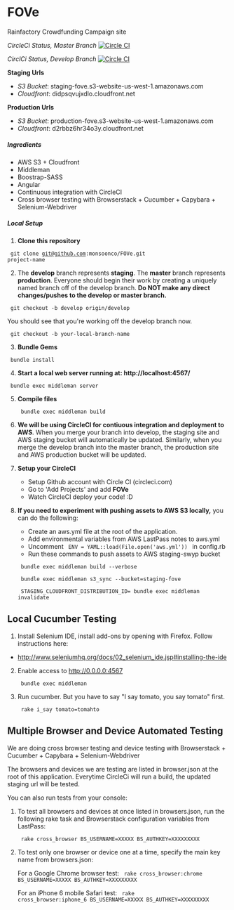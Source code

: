 # FOVe
Rainfactory Crowdfunding Campaign site

*CircleCi Status, Master Branch*
[![Circle CI](https://circleci.com/gh/monsoonco/FOVe/tree/master.svg?style=svg&circle-token=7d0f2a543ee44c20ae9e8194a707677178402f8a)](https://circleci.com/gh/monsoonco/FOVe/tree/master)

*CirclCi Status, Develop Branch*
[![Circle CI](https://circleci.com/gh/monsoonco/FOVe/tree/develop.svg?style=svg&circle-token=00455eff16cb89334e05788a3ddd300ec798e061)](https://circleci.com/gh/monsoonco/FOVe/tree/develop)

**Staging Urls**
* *S3 Bucket*: staging-fove.s3-website-us-west-1.amazonaws.com
* *Cloudfront*: didpsqvujxdlo.cloudfront.net

**Production Urls**
* *S3 Bucket*: production-fove.s3-website-us-west-1.amazonaws.com
* *Cloudfront*: d2rbbz6hr34o3y.cloudfront.net

#####  Ingredients
* AWS S3 + Cloudfront
* Middleman
* Boostrap-SASS
* Angular
* Continuous integration with CircleCI
* Cross browser testing with Browserstack + Cucumber + Capybara + Selenium-Webdriver

##### Local Setup

1. **Clone this repository**

  <code> git clone  git@github.com:monsoonco/FOVe.git project-name </code>

2. The **develop** branch represents **staging**.  The **master** branch represents **production**. Everyone should begin their work by creating a uniquely named branch off of the develop branch.  **Do NOT make any direct changes/pushes to the develop or master branch.**

  <code> git checkout -b develop origin/develop </code>

  You should see that you're working off the develop branch now.

  <code> git checkout -b your-local-branch-name </code>

3. **Bundle Gems**

  <code> bundle install </code>

4. **Start a local web server running at: http://localhost:4567/**

  <code> bundle exec middleman server </code>

5. **Compile files**

   <code> bundle exec middleman build </code>

6. **We will be using CircleCI for contiuous integration and deployment to AWS**.  When you merge your branch into develop, the staging site and AWS staging bucket will automatically be updated.  Similarly, when you merge the develop branch into the master branch, the production site and AWS production bucket will be updated.

7. **Setup your CircleCI**
   * Setup Github account with Circle CI (circleci.com)
   * Go to 'Add Projects' and add **FOVe**
   * Watch CircleCI deploy your code!  :D

8. **If you need to experiment with pushing assets to AWS S3 locally,** you can do the following:
   * Create an aws.yml file at the root of the application.
   * Add environmental variables from AWS LastPass notes to aws.yml
   * Uncomment  <code> ENV = YAML::load(File.open('aws.yml')) </code> in config.rb
   * Run these commands to push assets to AWS staging-swyp bucket

   <code> bundle exec middleman build --verbose </code>

   <code> bundle exec middleman s3_sync --bucket=staging-fove </code>

   <code> STAGING_CLOUDFRONT_DISTRIBUTION_ID= bundle exec middleman invalidate </code>

## Local Cucumber Testing

1. Install Selenium IDE, install add-ons by opening with Firefox.  Follow instructions here:

  * http://www.seleniumhq.org/docs/02_selenium_ide.jsp#installing-the-ide

2. Enable access to http://0.0.0.0:4567

   <code> bundle exec middleman </code>

2. Run cucumber.  But you have to say "I say tomato, you say tomato" first.

   <code> rake i_say tomato=tomahto </code>


## Multiple Browser and Device Automated Testing

We are doing cross browser testing and device testing with Browserstack + Cucumber + Capybara + Selenium-Webdriver

The browsers and devices we are testing are listed in browser.json at the root of this application.
Everytime CircleCi will run a build, the updated staging url will be tested.

You can also run tests from your console:

1. To test all browsers and devices at once listed in browsers.json, run the following rake task and Browserstack configuration variables from LastPass:

   <code> rake cross_browser BS_USERNAME=XXXXX BS_AUTHKEY=XXXXXXXXX </code>

2. To test only one browser or device one at a time, specify the main key name from browsers.json:

   For a Google Chrome browser test:
   <code> rake cross_browser:chrome BS_USERNAME=XXXXX BS_AUTHKEY=XXXXXXXXX </code>

   For an iPhone 6 mobile Safari test:
   <code> rake cross_browser:iphone_6 BS_USERNAME=XXXXX BS_AUTHKEY=XXXXXXXXX </code>